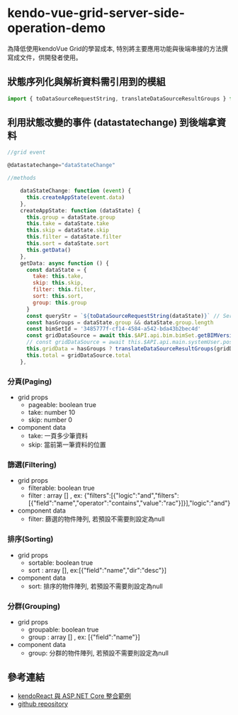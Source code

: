 # kendo-vue-grid-server-side-operation-demo

為降低使用kendoVue Grid的學習成本, 特別將主要應用功能與後端串接的方法撰寫成文件，供開發者使用。


## 狀態序列化與解析資料需引用到的模組

```javascript
import { toDataSourceRequestString, translateDataSourceResultGroups } from '@progress/kendo-data-query';
```

## 利用狀態改變的事件 (datastatechange) 到後端拿資料

``` javascript
//grid event

@datastatechange="dataStateChange"
```

```javascript
//methods

    dataStateChange: function (event) {
      this.createAppState(event.data)
    },
    createAppState: function (dataState) {
      this.group = dataState.group
      this.take = dataState.take
      this.skip = dataState.skip
      this.filter = dataState.filter
      this.sort = dataState.sort
      this.getData()
    },
    getData: async function () {
      const dataState = {
        take: this.take,
        skip: this.skip,
        filter: this.filter,
        sort: this.sort,
        group: this.group
      }
      const queryStr = `${toDataSourceRequestString(dataState)}` // Serialize the state.
      const hasGroups = dataState.group && dataState.group.length
      const bimSetId = '3485777f-cf14-4584-a542-bda43b2bec4d'
      const gridDataSource = await this.$API.api.bim.bimSet.getBIMVersions(bimSetId, queryStr).then(res => res.data)
      // const gridDataSource = await this.$API.api.main.systemUser.post(queryStr).then(res => res.data)
      this.gridData = hasGroups ? translateDataSourceResultGroups(gridDataSource.data) : gridDataSource.data
      this.total = gridDataSource.total
    },
```

### 分頁(Paging)

- grid props
    - pageable: boolean true
    - take: number 10
    - skip: number 0
- component data
    - take: 一頁多少筆資料
    - skip: 當前第一筆資料的位置
### 篩選(Filtering)

- grid props
    - filterable: boolean true
    - filter : array [] , ex: {"filters":[{"logic":"and","filters":[{"field":"name","operator":"contains","value":"rac"}]}],"logic":"and"}
- component data
    - filter: 篩選的物件陣列, 若預設不需要則設定為null
### 排序(Sorting)

- grid props
    - sortable: boolean true
    - sort : array [], ex:[{"field":"name","dir":"desc"}]
- component data
    - sort: 排序的物件陣列, 若預設不需要則設定為null
### 分群(Grouping)

- grid props
    - groupable: boolean true
    - group : array [] , ex: [{"field":"name"}]
- component data
    - group: 分群的物件陣列, 若預設不需要則設定為null




## 參考連結

- [kendoReact 與 ASP.NET Core 整合範例](https://www.telerik.com/kendo-react-ui/components/dataquery/mvc-integration/)
- [github repository](https://github.com/SyncoBox/kendo-vue-grid-server-side-operation-demo)